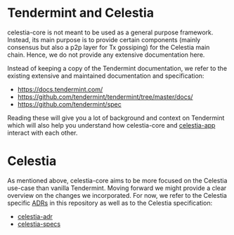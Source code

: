 # Tendermint and Celestia

celestia-core is not meant to be used as a general purpose framework.
Instead, its main purpose is to provide certain components (mainly consensus but also a p2p layer for Tx gossiping) for the Celestia main chain.
Hence, we do not provide any extensive documentation here.

Instead of keeping a copy of the Tendermint documentation, we refer to the existing extensive and maintained documentation and specification:

 - https://docs.tendermint.com/
 - https://github.com/tendermint/tendermint/tree/master/docs/
 - https://github.com/tendermint/spec

Reading these will give you a lot of background and context on Tendermint which will also help you understand how celestia-core and [celestia-app](https://github.com/celestiaorg/celestia-app) interact with each other.

# Celestia

As mentioned above, celestia-core aims to be more focused on the Celestia use-case than vanilla Tendermint.
Moving forward we might provide a clear overview on the changes we incorporated.
For now, we refer to the Celestia specific [ADRs](./celestia-adr) in this repository as well as to the Celestia specification:

 - [celestia-adr](./celestia-adr)
 - [celestia-specs](https://github.com/celestiaorg/celestia-specs)
